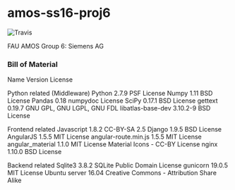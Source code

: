 # amos-ss16-proj6
![Travis](https://api.travis-ci.org/AMOSus/amos-ss16-proj6.svg?branch=master)

FAU AMOS Group 6: Siemens AG

### Bill of Material

Name	    Version	        License

Python related (Middleware)
Python	                2.7.9	        PSF License
Numpy	                1.11	        BSD License
Pandas	                0.18	        numpydoc License
SciPy	                0.17.1	        BSD License
gettext 	            0.19.7	        GNU GPL, GNU LGPL, GNU FDL
libatlas-base-dev	    3.10.2-9	    BSD License

Frontend related
Javascript	            1.8.2	        CC-BY-SA 2.5
Django	                1.9.5	        BSD License
AngularJS 	            1.5.5	        MIT License
angular-route.min.js	1.5.5	        MIT License
angular_material	    1.1.0	        MIT License
Material Icons	        -	            CC-BY License
nginx	                1.10.0	        BSD License

Backend related
Sqlite3	                3.8.2	        SQLite Public Domain License
gunicorn	            19.0.5	        MIT License
Ubuntu server	        16.04	        Creative Commons - Attribution Share Alike